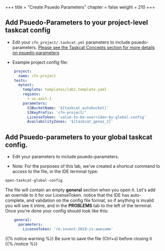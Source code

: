 +++
title = "Create Psuedo Parameters"
chapter = false
weight = 210
+++

## Add Psuedo-Parameters to your project-level taskcat config

* Edit your `cfn_project/.taskcat.yml` parameters to include psuedo-parameters.
[Please see the Taskcat Concepts section for more details on psuedo-parameters](../00_concepts.html)

* Example project config file:

```yaml
    project:
      name: cfn-project
    tests:
      mytest:
        template: templates/lab2.template.yaml
        regions:
          - us-east-1
        parameters:
          S3BucketName: '$[taskcat_autobucket]'
          S3KeyPrefix: 'cfn-project/'
          LicenseToken: 'value-to-be-overriden-by-global-config'
          AvailabilityZones: '$[taskcat_genaz_2]'
```

## Add Psuedo-parameters to your global taskcat config.

* Edit your <FILE> parameters to include psuedo-parameters.

* Note: For the purposes of this lab, we've created a shortcut command to access to the 
file, in the IDE terminal type:

```bash
open-taskcat-global-config
```

The file will contain an empty **general** section when you open it. Let's add an 
override to it for our LicenseToken. notice that the IDE has auto-complete, and 
validation on the config file format, so if anything is invalid you will see it inline, 
and in the **PROBLEMS** tab to the left of the terminal. Once you're done your config 
should look like this:

```yaml
    general:
      parameters:
        LicenseToken: 're:invent-2019-is-awesome'
```

{{% notice warning %}}
Be sure to save the file (Ctrl+s) before closing it
{{% /notice %}}